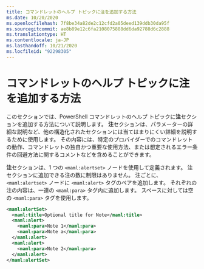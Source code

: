 ```yaml
---
title: コマンドレットのヘルプ トピックに注を追加する方法
ms.date: 10/20/2020
ms.openlocfilehash: 7f8be34a82de2c12cfd2a05deed139ddb30da95f
ms.sourcegitcommit: ae8b89e12c6fa2108075888dd6da92788d6c2888
ms.translationtype: HT
ms.contentlocale: ja-JP
ms.lasthandoff: 10/21/2020
ms.locfileid: "92298305"
---
```

# <a name="how-to-add-notes-to-a-cmdlet-help-topic"></a>コマンドレットのヘルプ トピックに注を追加する方法

このセクションでは、PowerShell コマンドレットのヘルプ トピックに**注**セクションを追加する方法について説明します。 **注**セクションは、パラメーターの詳細な説明など、他の構造化されたセクションには当てはまりにくい詳細を説明するために使用します。 その内容には、特定のプロバイダーでのコマンドレットの動作、コマンドレットの独自かつ重要な使用方法、または想定されるエラー条件の回避方法に関するコメントなどを含めることができます。

**注**セクションは、1 つの `<maml:alertset>` ノードを使用して定義されます。 注セクションに追加できる注の数に制限はありません。 注ごとに、`<maml:alertset>` ノードに `<maml:alert>` タグのペアを追加します。 それぞれの注の内容は、一連の `<maml:para>` タグ内に追加します。 スペースに対しては空の `<maml:para>` タグを使用します。

```xml
<maml:alertSet>
  <maml:title>Optional title for Note</maml:title>
  <maml:alert>
    <maml:para>Note 1</maml:para>
    <maml:para>Note a</maml:para>
  </maml:alert>
  <maml:alert>
    <maml:para>Note 2</maml:para>
  </maml:alert>
</maml:alertSet>
```
